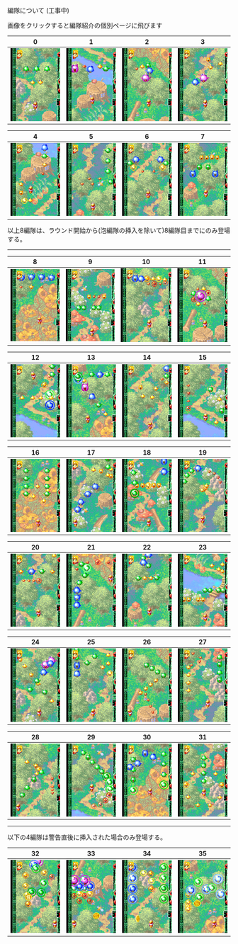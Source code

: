 編隊について (工事中)  

画像をクリックすると編隊紹介の個別ページに飛びます

| 0 | 1 | 2 | 3 | 
| ---  |--- | --- | --- |  
| [![編隊0](media/png/form00thumb.png)](00.md) | [![編隊1](media/png/form01thumb.png)](01.md) | [![編隊2](media/png/form02thumb.png)](02.md) | [![編隊3](media/png/form03thumb.png)](03.md) |

| 4 | 5 | 6 | 7 |  
| ---  |--- | --- | --- | 
| [![編隊4](media/png/form04thumb.png)](04.md) | [![編隊5](media/png/form05thumb.png)](05.md) | [![編隊6](media/png/form06thumb.png)](06.md) | [![編隊7](media/png/form07thumb.png)](07.md) |

以上8編隊は、ラウンド開始から(泡編隊の挿入を除いて)8編隊目までにのみ登場する。
___

| 8 | 9 | 10 | 11 |  
| ---  |--- | --- | --- | 
| [![編隊8](media/png/form08thumb.png)](08.md) | [![編隊9](media/png/form09thumb.png)](09.md) | [![編隊10](media/png/form10thumb.png)](10.md) | [![編隊11](media/png/form11thumb.png)](11.md) |

| 12 | 13 | 14 | 15 |  
| ---  |--- | --- | --- | 
| [![編隊12](media/png/form12thumb.png)](12.md) | [![編隊13](media/png/form13thumb.png)](13.md) | [![編隊14](media/png/form14thumb.png)](14.md) | [![編隊15](media/png/form15thumb.png)](15.md) |

| 16 | 17 | 18 | 19 |  
| ---  |--- | --- | --- | 
| [![編隊16](media/png/form16thumb.png)](16.md) | [![編隊17](media/png/form17thumb.png)](17.md) | [![編隊18](media/png/form18thumb.png)](18.md) | [![編隊19](media/png/form19thumb.png)](19.md) |

| 20 | 21 | 22 | 23 |  
| ---  |--- | --- | --- | 
| [![編隊20](media/png/form20thumb.png)](20.md) | [![編隊21](media/png/form21thumb.png)](21.md) | [![編隊22](media/png/form22thumb.png)](22.md) | [![編隊23](media/png/form23thumb.png)](23.md) |

| 24 | 25 | 26 | 27 |  
| ---  |--- | --- | --- | 
| [![編隊24](media/png/form24thumb.png)](24.md) | [![編隊25](media/png/form25thumb.png)](25.md) | [![編隊26](media/png/form26thumb.png)](26.md) | [![編隊27](media/png/form27thumb.png)](27.md) |

| 28 | 29 | 30 | 31 |  
| ---  |--- | --- | --- | 
| [![編隊28](media/png/form28thumb.png)](28.md) | [![編隊29](media/png/form29thumb.png)](29.md) | [![編隊30](media/png/form30thumb.png)](30.md) | [![編隊31](media/png/form31thumb.png)](31.md) |

___
以下の4編隊は警告直後に挿入された場合のみ登場する。

| 32 | 33 | 34 | 35 |  
| ---  |--- | --- | --- | 
| [![編隊32](media/png/form32thumb.png)](32.md) | [![編隊33](media/png/form33thumb.png)](33.md) | [![編隊34](media/png/form34thumb.png)](34.md) | [![編隊35](media/png/form35thumb.png)](35.md) |
